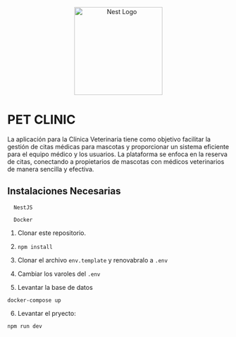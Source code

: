 <p align="center">
  <a href="http://nestjs.com/" target="blank"><img src="https://nestjs.com/img/logo-small.svg" width="200" alt="Nest Logo" /></a>
</p>

# PET CLINIC

La aplicación para la Clínica Veterinaria tiene como objetivo facilitar la gestión de citas médicas para mascotas y proporcionar un sistema eficiente para el equipo médico y los usuarios. La plataforma se enfoca en la reserva de citas, conectando a propietarios de mascotas con médicos veterinarios de manera sencilla y efectiva.

## Instalaciones Necesarias

```
  NestJS

  Docker
```

1. Clonar este repositorio.

2. `npm install`

3. Clonar el archivo `env.template` y renovabralo a `.env`

4. Cambiar los varoles del `.env`

5. Levantar la base de datos

```
docker-compose up
```

6. Levantar el pryecto:

```
npm run dev
```
